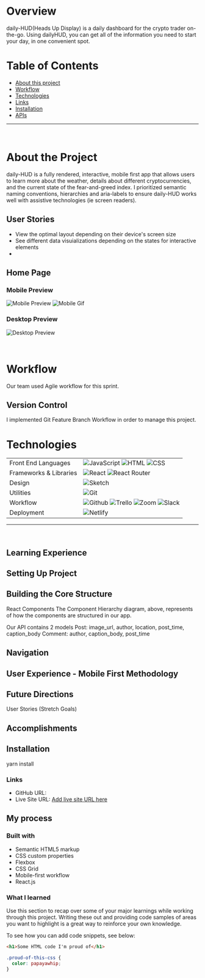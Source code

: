 # Overview

daily-HUD(Heads Up Display) is a daily dashboard for the crypto trader on-the-go. Using dailyHUD, you can get all of the information you need to start your day, in one convenient spot.

# Table of Contents

- [About this project](#about)
- [Workflow](#workflow)
- [Technologies](#technologies)
- [Links](#links)
- [Installation](#install)
- [APIs](#apis)

<hr />
<br />

# About the Project <a name="about"></a>

daily-HUD is a fully rendered, interactive, mobile first app that allows users to learn more about the weather, details about different cryptocurrencies, and the current state of the fear-and-greed index. I prioritized semantic naming conventions, hierarchies and aria-labels to ensure daily-HUD works well with assistive technologies (ie screen readers).


## User Stories

- View the optimal layout depending on their device's screen size
- See different data visuializations depending on the states for interactive elements
-

## Home Page
### Mobile Preview
![Mobile Preview](https://raw.githubusercontent.com/CrowdedAstronaut/daily-hud/main/src/assets/images/daily-HUD-mobile-home-screen.png)
![Mobile Gif](https://raw.githubusercontent.com/CrowdedAstronaut/daily-hud/main/src/assets/gifs/daily-hud.gif)
### Desktop Preview
![Desktop Preview](https://raw.githubusercontent.com/CrowdedAstronaut/daily-hud/main/src/assets/images/daily-HUD-desktop-home-screen.png)

</br>

# Workflow <a name="workflow"></a>

Our team used Agile workflow for this sprint.

## Version Control

I implemented Git Feature Branch Workflow in order to manage this project.
<br />

# Technologies <a name="technologies"></a>

<table>
  <tbody>
    <tr>
      <td>Front End Languages</td>
      <td>
        <img alt="JavaScript" src="https://img.shields.io/badge/javascript%20-%23323330.svg?&style=for-the-badge&logo=javascript&logoColor=%23F7DF1E" />
        <img alt="HTML" src="https://img.shields.io/badge/html5%20-%23E34F26.svg?&style=for-the-badge&logo=html5&logoColor=white" />
        <img alt="CSS" src="https://img.shields.io/badge/css3%20-%231572B6.svg?&style=for-the-badge&logo=css3&logoColor=white" />
      </td>
    </tr>
    <tr>
      <td>Frameworks & Libraries</td>
      <td>
        <img alt="React" src="https://img.shields.io/badge/react%20-%2320232a.svg?&style=for-the-badge&logo=react&logoColor=%2361DAFB" />
        <img alt="React Router" src="https://img.shields.io/badge/React_Router-CA4245?style=for-the-badge&logo=react-router&logoColor=white"/>
      </td>      
    <tr>
      <td>Design</td>
      <td>
        <img alt="Sketch" src="https://img.shields.io/badge/Figma-F24E1E?style=for-the-badge&logo=figma&logoColor=white" />
      </td>
    </tr>
    <tr>
      <td>Utilities</td>
      <td>
        <img alt="Git" src="https://img.shields.io/badge/Git-F05032?style=for-the-badge&logo=git&logoColor=white" />
      </td>
    </tr>
     <tr>
      <td>Workflow</td>
      <td>
        <img alt="Github" src="https://img.shields.io/badge/GitHub-100000?style=for-the-badge&logo=github&logoColor=white"/>
        <img alt="Trello" src="https://img.shields.io/badge/Trello-%23026AA7.svg?&style=for-the-badge&logo=Trello&logoColor=white"/>
        <img alt="Zoom" src="https://img.shields.io/badge/Zoom-2D8CFF?style=for-the-badge&logo=zoom&logoColor=white"/>
                                                                                                                     <img alt="Slack" src="https://img.shields.io/badge/Slack-%23026AA7.svg?&style=for-the-badge&logo=Slack&logoColor=white"/>
      </td>
    </tr>
    <tr>
      <td>Deployment</td>
      <td>
          <img alt="Netlify" src="https://img.shields.io/badge/Netlify-100000?style=for-the-badge&logo=netlify&logoColor=white"/>
      </td>
    </tr>
  </tbody>
</table>

<hr />
<br />

## Learning Experience

## Setting Up Project

## Building the Core Structure

React Components The Component Hierarchy diagram, above, represents of how the components are structured in our app.

Our API contains 2 models
Post: image_url, author, location, post_time, caption_body
Comment: author, caption_body, post_time

## Navigation

## User Experience - Mobile First Methodology

## Future Directions

User Stories (Stretch Goals)

## Accomplishments

## Installation

yarn install

### Links

- GitHub URL: [](https://github.com/CrowdedAstronaut/daily-hud)
- Live Site URL: [Add live site URL here](https://your-live-site-url.com)

## My process

### Built with

- Semantic HTML5 markup
- CSS custom properties
- Flexbox
- CSS Grid
- Mobile-first workflow
- React.js

### What I learned

Use this section to recap over some of your major learnings while working through this project. Writing these out and providing code samples of areas you want to highlight is a great way to reinforce your own knowledge.

To see how you can add code snippets, see below:

```html
<h1>Some HTML code I'm proud of</h1>
```

```scss
.proud-of-this-css {
  color: papayawhip;
}
```

